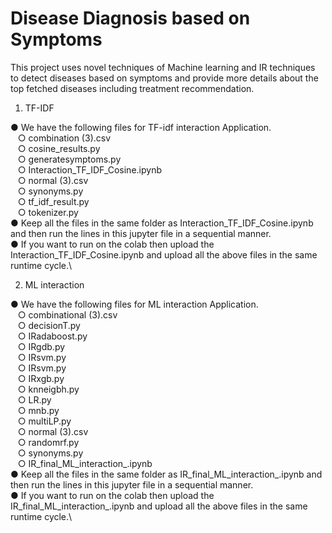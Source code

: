 # Disease Diagnosis based on Symptoms
This project uses novel techniques of Machine learning and IR techniques to detect diseases based on symptoms and provide more details about the top fetched diseases including treatment recommendation.

1. TF-IDF

● We have the following files for TF-idf interaction Application.\
&nbsp;&nbsp;  ○ combination (3).csv\
&nbsp;&nbsp;  ○ cosine_results.py\
&nbsp;&nbsp;  ○ generatesymptoms.py\
&nbsp;&nbsp;  ○ Interaction_TF_IDF_Cosine.ipynb\
&nbsp;&nbsp;  ○ normal (3).csv\
&nbsp;&nbsp;  ○ synonyms.py\
&nbsp;&nbsp;  ○ tf_idf_result.py\
&nbsp;&nbsp;  ○ tokenizer.py\
● Keep all the files in the same folder as Interaction_TF_IDF_Cosine.ipynb and then run the lines in this jupyter file in a sequential manner.\
● If you want to run on the colab then upload the Interaction_TF_IDF_Cosine.ipynb and upload all the above files in the same runtime cycle.\

2. ML interaction

● We have the following files for ML interaction Application.\
&nbsp;&nbsp;  ○ combinational (3).csv\
&nbsp;&nbsp;  ○ decisionT.py\
&nbsp;&nbsp;  ○ IRadaboost.py\
&nbsp;&nbsp;  ○ IRgdb.py\
&nbsp;&nbsp;  ○ IRsvm.py\
&nbsp;&nbsp;  ○ IRsvm.py\
&nbsp;&nbsp;  ○ IRxgb.py\
&nbsp;&nbsp;  ○ knneigbh.py\
&nbsp;&nbsp;  ○ LR.py\
&nbsp;&nbsp;  ○ mnb.py\
&nbsp;&nbsp;  ○ multiLP.py\
&nbsp;&nbsp;  ○ normal (3).csv\
&nbsp;&nbsp;  ○ randomrf.py\
&nbsp;&nbsp;  ○ synonyms.py\
&nbsp;&nbsp;  ○ IR_final_ML_interaction_.ipynb\
● Keep all the files in the same folder as IR_final_ML_interaction_.ipynb and then run the lines in this jupyter file in a sequential manner.\
● If you want to run on the colab then upload the IR_final_ML_interaction_.ipynb and upload all the above files in the same runtime cycle.\
